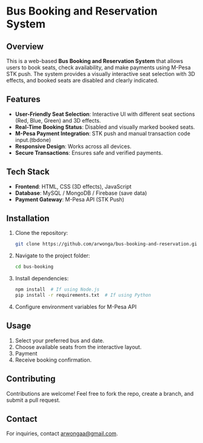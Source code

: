 # Bus Booking and Reservation System

## Overview
This is a web-based **Bus Booking and Reservation System** that allows users to book seats, check availability, and make payments using M-Pesa STK push. The system provides a visually interactive seat selection with 3D effects, and booked seats are disabled and clearly indicated.

## Features
- **User-Friendly Seat Selection**: Interactive UI with different seat sections (Red, Blue, Green) and 3D effects.
- **Real-Time Booking Status**: Disabled and visually marked booked seats.
- **M-Pesa Payment Integration**: STK push and manual transaction code input.(tbdone)
- **Responsive Design**: Works across all devices.
- **Secure Transactions**: Ensures safe and verified payments.

## Tech Stack
- **Frontend**: HTML, CSS (3D effects), JavaScript
- **Database**: MySQL / MongoDB / Firebase (save data)
- **Payment Gateway**: M-Pesa API (STK Push)

## Installation
1. Clone the repository:
   ```sh
   git clone https://github.com/arwonga/bus-booking-and-reservation.git
   ```
2. Navigate to the project folder:
   ```sh
   cd bus-booking
   ```
3. Install dependencies:
   ```sh
   npm install  # If using Node.js
   pip install -r requirements.txt  # If using Python
   ```
4. Configure environment variables for M-Pesa API

## Usage
1. Select your preferred bus and date.
2. Choose available seats from the interactive layout.
3. Payment 
4. Receive booking confirmation.

## Contributing
Contributions are welcome! Feel free to fork the repo, create a branch, and submit a pull request.

## Contact
For inquiries, contact arwongaa@gmail.com.
